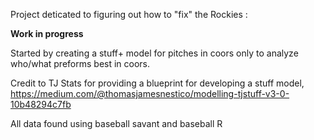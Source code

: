Project deticated to figuring out how to "fix" the Rockies :

**Work in progress**

Started by creating a stuff+ model for pitches in coors only to analyze who/what preforms best in coors.



Credit to TJ Stats for providing a blueprint for developing a stuff model, https://medium.com/@thomasjamesnestico/modelling-tjstuff-v3-0-10b48294c7fb 

All data found using baseball savant and baseball R 
